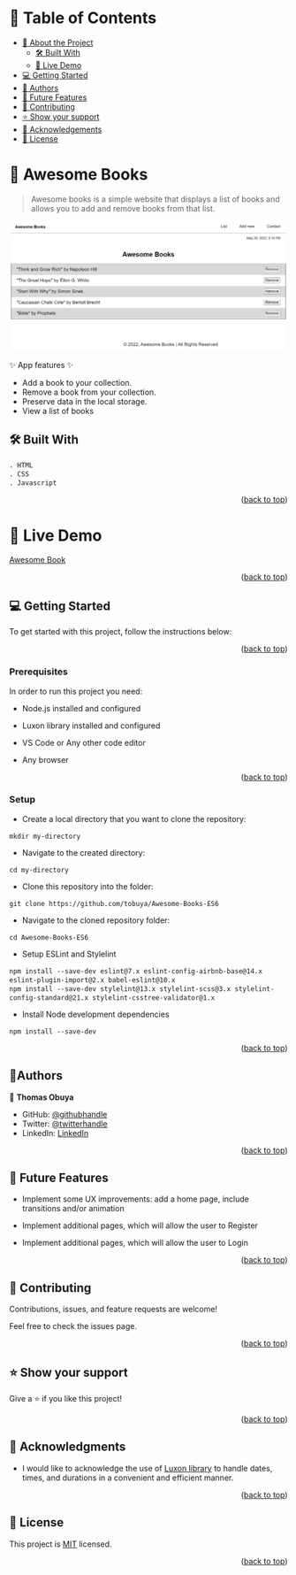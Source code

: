 <a name="readme-top"></a>

<!-- TABLE OF CONTENTS -->

# 📗 Table of Contents

- [📖 About the Project](#about-project)
  - [🛠 Built With](#built-with)
  - [🚀 Live Demo](#live-demo)
- [💻 Getting Started](#getting-started)
- [👥 Authors](#authors)
- [🔭 Future Features](#future-features)
- [🤝 Contributing](#contributing)
- [⭐️ Show your support](#support)
- [🙏 Acknowledgements](#acknowledgements)
- [📝 License](#license)

<!-- PROJECT DESCRIPTION -->
# 📖 Awesome Books <a name="about-project"></a>

> Awesome books is a simple website that displays a list of books and allows you to add and remove books from that list.

![Screenshot](./assets/awesome-books.png)

 ✨ App features ✨

- Add a book to your collection.
- Remove a book from your collection.
- Preserve data in the local storage.
- View a list of books


## 🛠 Built With <a name="built-with"></a>
    . HTML
    . CSS
    . Javascript

<p align="right">(<a href="#readme-top">back to top</a>)</p>

<!-- LIVE DEMO -->

# 🚀 Live Demo <a name="live-demo"></a>

[Awesome Book](https://tobuya.github.io/Awesome-Books-ES6/)

<p align="right">(<a href="#readme-top">back to top</a>)</p>


<!-- GETTING STARTED -->

## 💻 Getting Started <a name="getting-started"></a>

To get started with this project, follow the instructions below:


<p align="right">(<a href="#readme-top">back to top</a>)</p>

### Prerequisites

In order to run this project you need:

- Node.js installed and configured

- Luxon library installed and configured

- VS Code or Any other code editor

- Any browser


<p align="right">(<a href="#readme-top">back to top</a>)</p>

### Setup

- Create a local directory that you want to clone the repository:
```
mkdir my-directory
```

- Navigate to the created directory:
```
cd my-directory
```

- Clone this repository into the folder:
```
git clone https://github.com/tobuya/Awesome-Books-ES6
```

- Navigate to the cloned repository folder:
```
cd Awesome-Books-ES6
```

- Setup ESLint and Stylelint
```
npm install --save-dev eslint@7.x eslint-config-airbnb-base@14.x eslint-plugin-import@2.x babel-eslint@10.x
npm install --save-dev stylelint@13.x stylelint-scss@3.x stylelint-config-standard@21.x stylelint-csstree-validator@1.x
```

- Install Node development dependencies
```
npm install --save-dev
```


<p align="right">(<a href="#readme-top">back to top</a>)</p>

<!-- Author -->

## 👤**Authors** <a name="authors"></a>


👤 **Thomas Obuya**

- GitHub: [@githubhandle](https://github.com/tobuya)
- Twitter: [@twitterhandle](https://twitter.com/@MullerTheGreat1)
- LinkedIn: [LinkedIn](https://linkedin.com/in/tobuya/)

<p align="right">(<a href="#readme-top">back to top</a>)</p>

<!-- FUTURE FEATURES -->

## 🔭 Future Features <a name="future-features"></a>

- Implement some UX improvements: add a home page, include transitions and/or animation

- Implement additional pages, which will allow the user to Register

- Implement additional pages, which will allow the user to Login

<p align="right">(<a href="#readme-top">back to top</a>)</p>

<!-- CONTRIBUTING -->

## 🤝 Contributing <a name="contributing"></a>

Contributions, issues, and feature requests are welcome!

Feel free to check the issues page.

<p align="right">(<a href="#readme-top">back to top</a>)</p>

<!-- SUPPORT -->

## ⭐️ Show your support <a name="support"></a>

Give a ⭐️ if you like this project!

<p align="right">(<a href="#readme-top">back to top</a>)</p>

<!-- ACKNOWLEDGEMENTS -->

## 🙏 Acknowledgments <a name="acknowledgements"></a>

- I would like to acknowledge the use of [Luxon library](https://imdac.github.io/modules/js/luxon/) to handle dates, times, and durations in a convenient and efficient manner.

<p align="right">(<a href="#readme-top">back to top</a>)</p>

## 📝 License <a name="license"></a>
This project is [MIT](./LICENSE) licensed.


<p align="right">(<a href="#readme-top">back to top</a>)</p>
